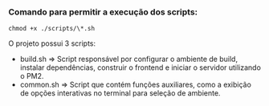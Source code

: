 ### Comando para permitir a execução dos scripts:

```
chmod +x ./scripts/\*.sh
```

O projeto possui 3 scripts:

- build.sh => Script responsável por configurar o ambiente de build, instalar dependências, construir o frontend e iniciar o servidor utilizando o PM2.
- common.sh => Script que contém funções auxiliares, como a exibição de opções interativas no terminal para seleção de ambiente.